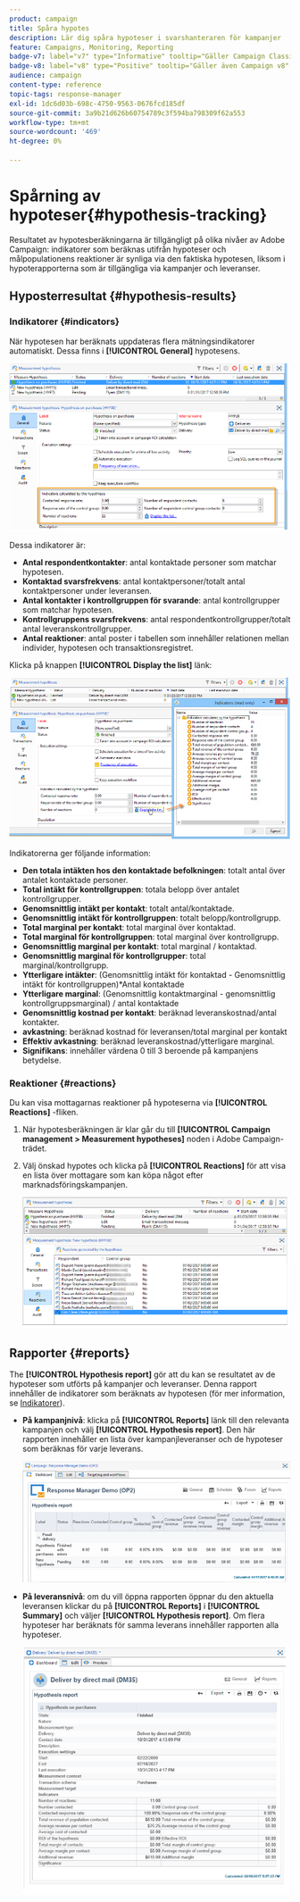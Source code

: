 ```yaml
---
product: campaign
title: Spåra hypotes
description: Lär dig spåra hypoteser i svarshanteraren för kampanjer
feature: Campaigns, Monitoring, Reporting
badge-v7: label="v7" type="Informative" tooltip="Gäller Campaign Classic v7"
badge-v8: label="v8" type="Positive" tooltip="Gäller även Campaign v8"
audience: campaign
content-type: reference
topic-tags: response-manager
exl-id: 1dc6d03b-698c-4750-9563-0676fcd185df
source-git-commit: 3a9b21d626b60754789c3f594ba798309f62a553
workflow-type: tm+mt
source-wordcount: '469'
ht-degree: 0%

---
```


# Spårning av hypoteser{#hypothesis-tracking}



Resultatet av hypotesberäkningarna är tillgängligt på olika nivåer av Adobe Campaign: indikatorer som beräknas utifrån hypoteser och målpopulationens reaktioner är synliga via den faktiska hypotesen, liksom i hypoterapporterna som är tillgängliga via kampanjer och leveranser.

## Hyposterresultat {#hypothesis-results}

### Indikatorer {#indicators}

När hypotesen har beräknats uppdateras flera mätningsindikatorer automatiskt. Dessa finns i **[!UICONTROL General]** hypotesens.

![](assets/response_hypothesis_delivery_example_010.png)

Dessa indikatorer är:

* **Antal respondentkontakter**: antal kontaktade personer som matchar hypotesen.
* **Kontaktad svarsfrekvens**: antal kontaktpersoner/totalt antal kontaktpersoner under leveransen.
* **Antal kontakter i kontrollgruppen för svarande**: antal kontrollgrupper som matchar hypotesen.
* **Kontrollgruppens svarsfrekvens**: antal respondentkontrollgrupper/totalt antal leveranskontrollgrupper.
* **Antal reaktioner**: antal poster i tabellen som innehåller relationen mellan individer, hypotesen och transaktionsregistret.

Klicka på knappen **[!UICONTROL Display the list]** länk:

![](assets/response_hypothesis_indicators_002.png)

Indikatorerna ger följande information:

* **Den totala intäkten hos den kontaktade befolkningen**: totalt antal över antalet kontaktade personer.
* **Total intäkt för kontrollgruppen**: totala belopp över antalet kontrollgrupper.
* **Genomsnittlig intäkt per kontakt**: totalt antal/kontaktade.
* **Genomsnittlig intäkt för kontrollgruppen**: totalt belopp/kontrollgrupp.
* **Total marginal per kontakt**: total marginal över kontaktad.
* **Total marginal för kontrollgruppen**: total marginal över kontrollgrupp.
* **Genomsnittlig marginal per kontakt**: total marginal / kontaktad.
* **Genomsnittlig marginal för kontrollgrupper**: total marginal/kontrollgrupp.
* **Ytterligare intäkter**: (Genomsnittlig intäkt för kontaktad - Genomsnittlig intäkt för kontrollgruppen)&#42;Antal kontaktade
* **Ytterligare marginal**: (Genomsnittlig kontaktmarginal - genomsnittlig kontrollgruppsmarginal) / antal kontaktade
* **Genomsnittlig kostnad per kontakt**: beräknad leveranskostnad/antal kontakter.
* **avkastning**: beräknad kostnad för leveransen/total marginal per kontakt
* **Effektiv avkastning**: beräknad leveranskostnad/ytterligare marginal.
* **Signifikans**: innehåller värdena 0 till 3 beroende på kampanjens betydelse.

### Reaktioner {#reactions}

Du kan visa mottagarnas reaktioner på hypoteserna via **[!UICONTROL Reactions]** -fliken.

1. När hypotesberäkningen är klar går du till **[!UICONTROL Campaign management > Measurement hypotheses]** noden i Adobe Campaign-trädet.
1. Välj önskad hypotes och klicka på **[!UICONTROL Reactions]** för att visa en lista över mottagare som kan köpa något efter marknadsföringskampanjen.

   ![](assets/response_hypothesis_reactions_001.png)

## Rapporter {#reports}

The **[!UICONTROL Hypothesis report]** gör att du kan se resultatet av de hypoteser som utförts på kampanjer och leveranser. Denna rapport innehåller de indikatorer som beräknats av hypotesen (för mer information, se [Indikatorer](#indicators)).

* **På kampanjnivå**: klicka på **[!UICONTROL Reports]** länk till den relevanta kampanjen och välj **[!UICONTROL Hypothesis report]**. Den här rapporten innehåller en lista över kampanjleveranser och de hypoteser som beräknas för varje leverans.

  ![](assets/response_hypothesis_campaign_report_001.png)

* **På leveransnivå**: om du vill öppna rapporten öppnar du den aktuella leveransen klickar du på **[!UICONTROL Reports]** i **[!UICONTROL Summary]** och väljer **[!UICONTROL Hypothesis report]**. Om flera hypoteser har beräknats för samma leverans innehåller rapporten alla hypoteser.

  ![](assets/response_hypothesis_delivery_report_001.png)
